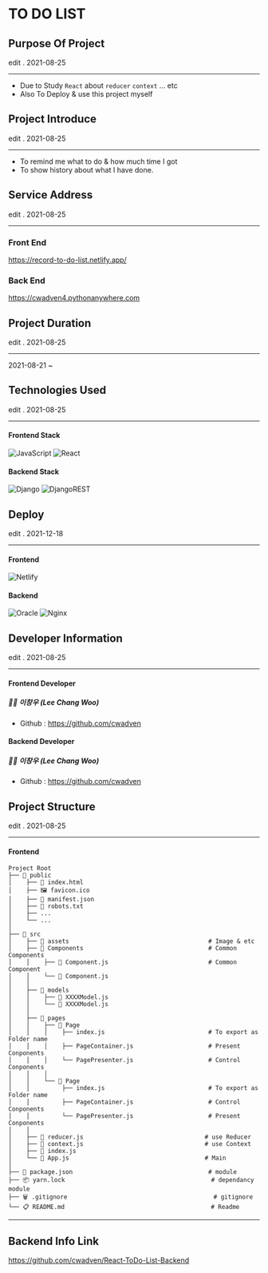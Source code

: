 # TO DO LIST

## Purpose Of Project

edit . 2021-08-25

---

- Due to Study `React` about `reducer` `context` ... etc
- Also To Deploy & use this project myself

## Project Introduce

edit . 2021-08-25

---

- To remind me what to do & how much time I got
- To show history about what I have done. 

## Service Address

edit . 2021-08-25

---

### Front End

https://record-to-do-list.netlify.app/

### Back End

https://cwadven4.pythonanywhere.com

## Project Duration

edit . 2021-08-25

---

2021-08-21 ~

## Technologies Used

edit . 2021-08-25

---

#### Frontend Stack
![JavaScript](https://img.shields.io/badge/javascript-%23323330.svg?style=for-the-badge&logo=javascript&logoColor=%23F7DF1E) ![React](https://img.shields.io/badge/react-%2320232a.svg?style=for-the-badge&logo=react&logoColor=%2361DAFB)

#### Backend Stack
![Django](https://img.shields.io/badge/django-%23092E20.svg?style=for-the-badge&logo=django&logoColor=white) ![DjangoREST](https://img.shields.io/badge/DJANGO-REST-ff1709?style=for-the-badge&logo=django&logoColor=white&color=ff1709&labelColor=gray)

## Deploy

edit . 2021-12-18

---

#### Frontend

![Netlify](https://img.shields.io/badge/netlify-%23000000.svg?style=for-the-badge&logo=netlify&logoColor=#00C7B7)

#### Backend

![Oracle](https://img.shields.io/badge/Oracle-F80000?style=for-the-badge&logo=oracle&logoColor=white) ![Nginx](https://img.shields.io/badge/nginx-%23009639.svg?style=for-the-badge&logo=nginx&logoColor=white)

## Developer Information

edit . 2021-08-25

---

#### Frontend Developer

##### 👨‍🦱 이창우 (Lee Chang Woo)

- Github : https://github.com/cwadven

#### Backend Developer

##### 👨‍🦱 이창우 (Lee Chang Woo)

- Github : https://github.com/cwadven


## Project Structure

edit . 2021-08-25

---

#### Frontend

```
Project Root
├── 📂 public
│    ├── 📰 index.html
│    ├── 🖼 favicon.ico
│    ├── 📜 manifest.json
│    ├── 📄 robots.txt
│    ├── ...
│    └── ...
│
├── 📂 src
│    ├── 📂 assets                                       # Image & etc
│    ├── 📂 Components                                   # Common Components
│    │    ├── 📑 Component.js                            # Common Component
│    │    └── 📑 Component.js
│    │
│    ├── 📂 models            
│    │    ├── 📑 XXXXModel.js 
│    │    └── 📑 XXXXModel.js
│    │
│    ├── 📂 pages             
│    │    ├── 📂 Page
│    │    │    ├── index.js                             # To export as Folder name
│    │    │    ├── PageContainer.js                     # Present Conponents
│    │    │    └── PagePresenter.js                     # Control Conponents
│    │    │
│    │    └── 📂 Page
│    │         ├── index.js                             # To export as Folder name
│    │         ├── PageContainer.js                     # Control Conponents
│    │         └── PagePresenter.js                     # Present Conponents
│    │
│    ├── 📑 reducer.js                                  # use Reducer
│    ├── 📑 context.js                                  # use Context
│    ├── 📝 index.js
│    └── 📑 App.js                                      # Main
│
├── 📜 package.json                                      # module
├── 📦 yarn.lock                                         # dependancy module
├── 🗑 .gitignore                                         # gitignore
└── 📋 README.md                                         # Readme
```

---

## Backend Info Link

https://github.com/cwadven/React-ToDo-List-Backend
